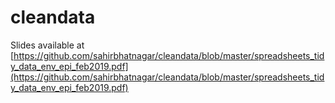 # cleandata

Slides available at [https://github.com/sahirbhatnagar/cleandata/blob/master/spreadsheets_tidy_data_env_epi_feb2019.pdf](https://github.com/sahirbhatnagar/cleandata/blob/master/spreadsheets_tidy_data_env_epi_feb2019.pdf)
